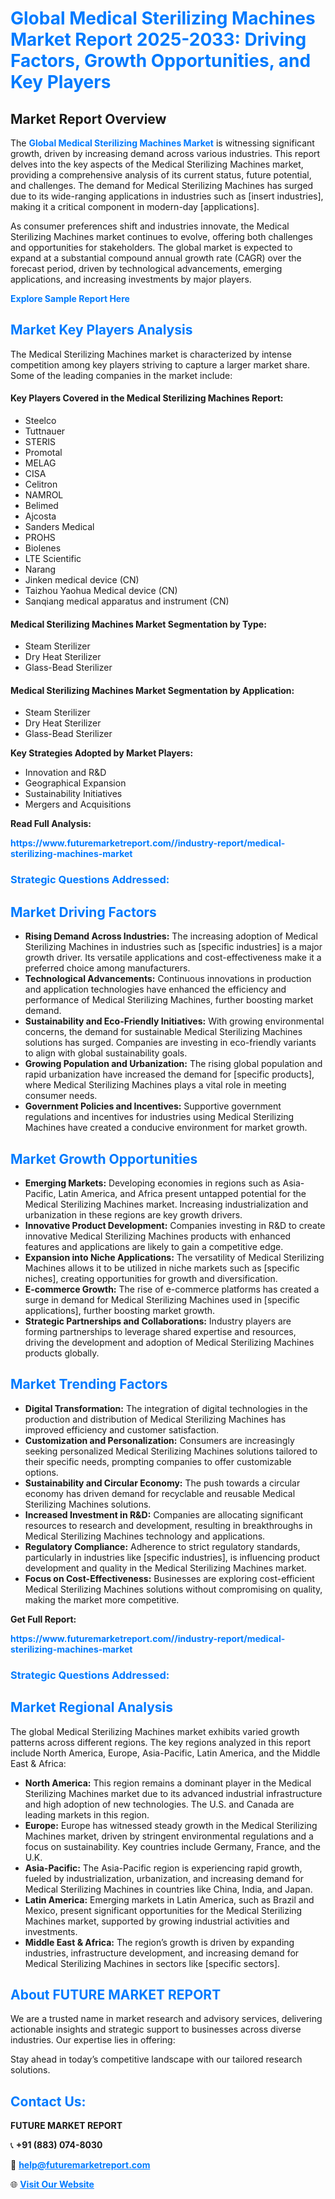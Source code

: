 <h1 style="color: #007BFF;">Global Medical Sterilizing Machines Market Report 2025-2033: Driving Factors, Growth Opportunities, and Key Players</h1>

<section id="overview">
<h2>Market Report Overview</h2>
<p>The <a href="https://www.futuremarketreport.com//industry-report/medical-sterilizing-machines-market" style="color: #007BFF; text-decoration: none;"><strong>Global Medical Sterilizing Machines Market</strong></a> is witnessing significant growth, driven by increasing demand across various industries. This report delves into the key aspects of the Medical Sterilizing Machines market, providing a comprehensive analysis of its current status, future potential, and challenges. The demand for Medical Sterilizing Machines has surged due to its wide-ranging applications in industries such as [insert industries], making it a critical component in modern-day [applications].</p>
<p>As consumer preferences shift and industries innovate, the Medical Sterilizing Machines market continues to evolve, offering both challenges and opportunities for stakeholders. The global market is expected to expand at a substantial compound annual growth rate (CAGR) over the forecast period, driven by technological advancements, emerging applications, and increasing investments by major players.</p>
</section>

<section id="overview">
<p><a href="https://www.futuremarketreport.com//request-sample/reportId=87078" style="color: #007BFF; text-decoration: none;"><strong>Explore Sample Report Here</strong></a></p>
</section>

<section id="key-players">
<h2 style="color: #007BFF;">Market Key Players Analysis</h2>
<p>The Medical Sterilizing Machines market is characterized by intense competition among key players striving to capture a larger market share. Some of the leading companies in the market include:</p>
<h4>Key Players Covered in the Medical Sterilizing Machines Report:</h4>
<ul><li>Steelco</li><li>Tuttnauer</li><li>STERIS</li><li>Promotal</li><li>MELAG</li><li>CISA</li><li>Celitron</li><li>NAMROL</li><li>Belimed</li><li>Ajcosta</li><li>Sanders Medical</li><li>PROHS</li><li>Biolenes</li><li>LTE Scientific</li><li>Narang</li><li>Jinken medical device (CN)</li><li>Taizhou Yaohua Medical device (CN)</li><li>Sanqiang medical apparatus and instrument (CN)</li></ul>
<h4>Medical Sterilizing Machines Market Segmentation by Type:</h4>
<ul><li>Steam Sterilizer</li><li>Dry Heat Sterilizer</li><li>Glass-Bead Sterilizer</li></ul>

<h4>Medical Sterilizing Machines Market Segmentation by Application:</h4>
<ul><li>Steam Sterilizer</li><li>Dry Heat Sterilizer</li><li>Glass-Bead Sterilizer</li></ul>
<p><strong>Key Strategies Adopted by Market Players:</strong></p>
<ul>
<li>Innovation and R&D</li>
<li>Geographical Expansion</li>
<li>Sustainability Initiatives</li>
<li>Mergers and Acquisitions</li>
</ul>
</section>

<section>
<p><strong>Read Full Analysis: </strong></p><a href="https://www.futuremarketreport.com//industry-report/medical-sterilizing-machines-market" style="color: #007BFF; text-decoration: none;"><strong>https://www.futuremarketreport.com//industry-report/medical-sterilizing-machines-market</strong></a>
<h3 style="color: #007BFF;">Strategic Questions Addressed:</h3>
</section>

<section id="driving-factors">
<h2 style="color: #007BFF;">Market Driving Factors</h2>
<ul>
<li><strong>Rising Demand Across Industries:</strong> The increasing adoption of Medical Sterilizing Machines in industries such as [specific industries] is a major growth driver. Its versatile applications and cost-effectiveness make it a preferred choice among manufacturers.</li>
<li><strong>Technological Advancements:</strong> Continuous innovations in production and application technologies have enhanced the efficiency and performance of Medical Sterilizing Machines, further boosting market demand.</li>
<li><strong>Sustainability and Eco-Friendly Initiatives:</strong> With growing environmental concerns, the demand for sustainable Medical Sterilizing Machines solutions has surged. Companies are investing in eco-friendly variants to align with global sustainability goals.</li>
<li><strong>Growing Population and Urbanization:</strong> The rising global population and rapid urbanization have increased the demand for [specific products], where Medical Sterilizing Machines plays a vital role in meeting consumer needs.</li>
<li><strong>Government Policies and Incentives:</strong> Supportive government regulations and incentives for industries using Medical Sterilizing Machines have created a conducive environment for market growth.</li>
</ul>
</section>

<section id="growth-opportunities">
<h2 style="color: #007BFF;">Market Growth Opportunities</h2>
<ul>
<li><strong>Emerging Markets:</strong> Developing economies in regions such as Asia-Pacific, Latin America, and Africa present untapped potential for the Medical Sterilizing Machines market. Increasing industrialization and urbanization in these regions are key growth drivers.</li>
<li><strong>Innovative Product Development:</strong> Companies investing in R&D to create innovative Medical Sterilizing Machines products with enhanced features and applications are likely to gain a competitive edge.</li>
<li><strong>Expansion into Niche Applications:</strong> The versatility of Medical Sterilizing Machines allows it to be utilized in niche markets such as [specific niches], creating opportunities for growth and diversification.</li>
<li><strong>E-commerce Growth:</strong> The rise of e-commerce platforms has created a surge in demand for Medical Sterilizing Machines used in [specific applications], further boosting market growth.</li>
<li><strong>Strategic Partnerships and Collaborations:</strong> Industry players are forming partnerships to leverage shared expertise and resources, driving the development and adoption of Medical Sterilizing Machines products globally.</li>
</ul>
</section>

<section id="trending-factors">
<h2 style="color: #007BFF;">Market Trending Factors</h2>
<ul>
<li><strong>Digital Transformation:</strong> The integration of digital technologies in the production and distribution of Medical Sterilizing Machines has improved efficiency and customer satisfaction.</li>
<li><strong>Customization and Personalization:</strong> Consumers are increasingly seeking personalized Medical Sterilizing Machines solutions tailored to their specific needs, prompting companies to offer customizable options.</li>
<li><strong>Sustainability and Circular Economy:</strong> The push towards a circular economy has driven demand for recyclable and reusable Medical Sterilizing Machines solutions.</li>
<li><strong>Increased Investment in R&D:</strong> Companies are allocating significant resources to research and development, resulting in breakthroughs in Medical Sterilizing Machines technology and applications.</li>
<li><strong>Regulatory Compliance:</strong> Adherence to strict regulatory standards, particularly in industries like [specific industries], is influencing product development and quality in the Medical Sterilizing Machines market.</li>
<li><strong>Focus on Cost-Effectiveness:</strong> Businesses are exploring cost-efficient Medical Sterilizing Machines solutions without compromising on quality, making the market more competitive.</li>
</ul>
</section>

<section>
<p><strong>Get Full Report: </strong></p><a href="https://www.futuremarketreport.com//industry-report/medical-sterilizing-machines-market" style="color: #007BFF; text-decoration: none;"><strong>https://www.futuremarketreport.com//industry-report/medical-sterilizing-machines-market</strong></a>
<h3 style="color: #007BFF;">Strategic Questions Addressed:</h3>
</section>


<section id="regional-analysis">
<h2 style="color: #007BFF;">Market Regional Analysis</h2>
<p>The global Medical Sterilizing Machines market exhibits varied growth patterns across different regions. The key regions analyzed in this report include North America, Europe, Asia-Pacific, Latin America, and the Middle East & Africa:</p>
<ul>
<li><strong>North America:</strong> This region remains a dominant player in the Medical Sterilizing Machines market due to its advanced industrial infrastructure and high adoption of new technologies. The U.S. and Canada are leading markets in this region.</li>
<li><strong>Europe:</strong> Europe has witnessed steady growth in the Medical Sterilizing Machines market, driven by stringent environmental regulations and a focus on sustainability. Key countries include Germany, France, and the U.K.</li>
<li><strong>Asia-Pacific:</strong> The Asia-Pacific region is experiencing rapid growth, fueled by industrialization, urbanization, and increasing demand for Medical Sterilizing Machines in countries like China, India, and Japan.</li>
<li><strong>Latin America:</strong> Emerging markets in Latin America, such as Brazil and Mexico, present significant opportunities for the Medical Sterilizing Machines market, supported by growing industrial activities and investments.</li>
<li><strong>Middle East & Africa:</strong> The region’s growth is driven by expanding industries, infrastructure development, and increasing demand for Medical Sterilizing Machines in sectors like [specific sectors].</li>
</ul>
</section>

<footer>
<h2 style="color: #007BFF;">About FUTURE MARKET REPORT</h2>
<p>We are a trusted name in market research and advisory services, delivering actionable insights and strategic support to businesses across diverse industries. Our expertise lies in offering:</p>

<p>Stay ahead in today’s competitive landscape with our tailored research solutions.</p>

<h2 style="color: #007BFF;">Contact Us:</h2>
<p><strong>FUTURE MARKET REPORT</strong></p>
<p>📞 <strong>+91 (883) 074-8030</strong></p>
<p>📧 <strong><a href="mailto:help@futuremarketreport.com" style="color: #007BFF;">help@futuremarketreport.com</a></strong></p>
<p>🌐 <strong><a href="https://www.futuremarketreport.com/" style="color: #007BFF;">Visit Our Website</a></strong></p>
</footer>